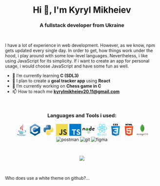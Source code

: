 <h1 align="center">Hi 👋, I'm Kyryl Mikheiev</h1>
<h3 align="center">A fullstack developer from Ukraine</h3>
<br>
<p>I have a lot of experience in web development. However, as we know, npm gets updated every single day. In order to get, how things work under the hood, i play around with some low-level languages. Nevertheless, i like using JavaScript for its simplicity. If i want to create an app for personal usage, i would choose JavaScript and have some fun as well.</p>

- 🌱 I’m currently learning **C (SDL3)**
- 🍴 I plan to create a **goal tracker app** using **React** 
- 🔭 I’m currently working on **Chess game in C**
- 📫 How to reach me **kyrylmikheiev20.11@gmail.com**

<br>

<h3 align="center">Languages and Tools i used:</h3>
<p align="center">   
  <img src="https://raw.githubusercontent.com/devicons/devicon/master/icons/java/java-original.svg" alt="java" width="40" height="40"/> 
  <img src="https://raw.githubusercontent.com/devicons/devicon/master/icons/c/c-original.svg" alt="c" width="40" height="40"/> 
  <img src="https://raw.githubusercontent.com/devicons/devicon/master/icons/python/python-original.svg" alt="python" width="40" height="40"/> 
  <img src="https://raw.githubusercontent.com/devicons/devicon/master/icons/javascript/javascript-original.svg" alt="javascript" width="40" height="40"/> 
  <img src="https://raw.githubusercontent.com/devicons/devicon/master/icons/typescript/typescript-original.svg" alt="typescript" width="40" height="40"/> 
  <img src="https://raw.githubusercontent.com/devicons/devicon/master/icons/nodejs/nodejs-original-wordmark.svg" alt="nodejs" width="40" height="40"/> 
  <img src="https://raw.githubusercontent.com/devicons/devicon/master/icons/react/react-original-wordmark.svg" alt="react" width="40" height="40"/> 
  <img src="https://raw.githubusercontent.com/devicons/devicon/master/icons/css3/css3-original-wordmark.svg" alt="css3" width="40" height="40"/> 
  <img src="https://raw.githubusercontent.com/devicons/devicon/master/icons/html5/html5-original-wordmark.svg" alt="html5" width="40" height="40"/> 
  <img src="https://raw.githubusercontent.com/devicons/devicon/master/icons/mongodb/mongodb-original-wordmark.svg" alt="mongodb" width="40" height="40"/> 
  <img src="https://www.vectorlogo.zone/logos/getpostman/getpostman-icon.svg" alt="postman" width="40" height="40"/> 
  <img src="https://www.vectorlogo.zone/logos/git-scm/git-scm-icon.svg" alt="git" width="40" height="40"/> 
  <img src="https://www.vectorlogo.zone/logos/figma/figma-icon.svg" alt="figma" width="40" height="40"/> 
</p>

<br>

<p align="center">
  <img src="https://github-readme-stats.vercel.app/api/top-langs/?username=KyrylMikheiev&theme=dark&hide_border=false&include_all_commits=false&count_private=false&layout=compact">
</p>

<br>

<p>Who does use a white theme on github?...</p>
